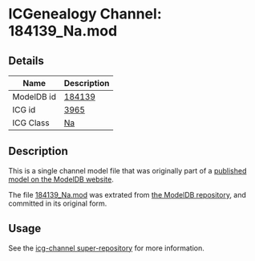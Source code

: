 # ICGenealogy Channel: 184139\_Na.mod

## Details

Name | Description
---- | -----------
ModelDB id | [184139](http://senselab.med.yale.edu/ModelDB/ShowModel.cshtml?model=184139)
ICG id | [3965](http://icg.neurotheory.ox.ac.uk/channels/2/3965)
ICG Class | [Na](http://icg.neurotheory.ox.ac.uk/channels/2)

## Description

This is a single channel model file that was originally part of a [published model on the ModelDB website](http://senselab.med.yale.edu/mModelDB/ShowModel.cshtml?model=184139).

The file [184139\_Na.mod](184139_Na.mod) was extrated from [the ModelDB repository](http://senselab.med.yale.edu/ModelDB/ShowModel.cshtml?model=184139), and committed in its original form.

## Usage

See the [icg-channel super-repository](https://github.com/icgenealogy/icg-channels) for more information.